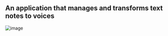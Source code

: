 ## An application that manages and transforms text notes to voices
![image](https://user-images.githubusercontent.com/10692276/66283571-aeec1700-e90f-11e9-8d66-f82de70b27ff.png)
